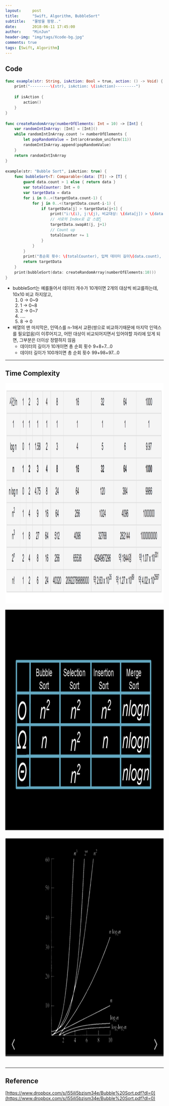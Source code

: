 ```yaml
---
layout:     post
title:      "Swift, Algorithm, BubbleSort"
subtitle:   "물방울 팡팡.."
date:       2018-06-11 17:45:00
author:     "MinJun"
header-img: "img/tags/Xcode-bg.jpg"
comments: true 
tags: [Swift, Algorithm]
---
```


## Code 

```swift
func example(str: String, isAction: Bool = true, action: () -> Void) {
    print("---------\(str), isAction: \(isAction)---------")
    
    if isAction {
        action()
    }
}

func createRandomArray(numberOfElements: Int = 10) -> [Int] {
    var randomIntInArray: [Int] = [Int]()
    while randomIntInArray.count != numberOfElements {
        let popRandomValue = Int(arc4random_uniform(11))
        randomIntInArray.append(popRandomValue)
    }
    return randomIntInArray
}

example(str: "Bubble Sort", isAction: true) {
    func bubbleSort<T: Comparable>(data: [T]) -> [T] {
        guard data.count > 1 else { return data }
        var totalCounter: Int = 0
        var targetData = data
        for i in 0..<(targetData.count-1) {
            for j in 0..<(targetData.count-i-1) {
                if targetData[j] > targetData[j+1] {
                    print("i:\(i), j:\(j), 비교대상: \(data[j]) > \(data[j+1]), 정렬대상: \(data)")
                    // 서로의 Index로 값 스왑∑
                    targetData.swapAt(j, j+1)
                    // Count up
                    totalCounter += 1
                }
            }
        }
        print("총순회 횟수: \(totalCounter), 입력 데이터 길이\(data.count), 결과:\(data)")
        return targetData
    }
    print(bubbleSort(data: createRandomArray(numberOfElements:10)))
}
```


- bubbleSort는 예를들어서 데이터 개수가 10개이면 2개의 대상씩 비교를하는데, 10x10 비교 하지않고,
	1. 0 -> 0~9
	2. 1 -> 0~8
	3. 2 -> 0~7
	4. ....
	5. 8 -> 0
- 배열의 맨 마지막은, 인덱스를 n-1에서 교환(쌍으로 비교하기때문에 마지막 인덱스를 필요없음)이 이루어지고, 어떤 대상이 비교되어지면서 있어야할 자리에 있게 되면, 그부분은 더이상 정렬하지 않음
	- 데이터의 길이가 10개이면 총 순회 횟수 9+8+7...0
	- 데이터 길이가 100개이면 총 순회 횟수 99+98+97...0

---

## Time Complexity

<center><img src="/img/posts/TimeComplexity.png" width="700" height="700"></center> <br> 

<center><img src="/img/posts/TimeComplexity_1.png" width="700" height="700"></center> <br> 

<center><img src="/img/posts/TimeComplexity_2.png" width="700" height="700"></center> <br> 

---

## Reference 

[https://www.dropbox.com/s/l55ili5bzjsm34e/Bubble%20Sort.pdf?dl=0](https://www.dropbox.com/s/l55ili5bzjsm34e/Bubble%20Sort.pdf?dl=0)